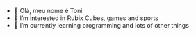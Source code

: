 - 👋 Olá, meu nome é Toni
- 👀 I’m interested in Rubix Cubes, games and sports
- 🌱 I’m currently learning programming and lots of other things
